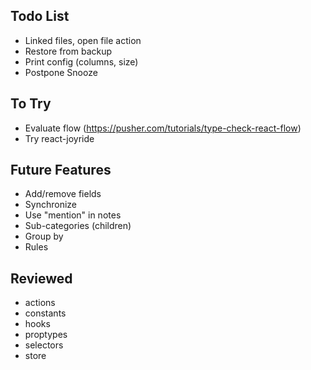 ## Todo List

* Linked files, open file action
* Restore from backup
* Print config (columns, size)
* Postpone Snooze

## To Try

* Evaluate flow (https://pusher.com/tutorials/type-check-react-flow)
* Try react-joyride

## Future Features

* Add/remove fields
* Synchronize
* Use "mention" in notes
* Sub-categories (children)
* Group by
* Rules

## Reviewed

* actions
* constants
* hooks
* proptypes
* selectors
* store